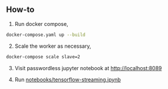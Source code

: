 ## How-to

1. Run docker compose,

```bash
docker-compose.yaml up --build
```

2. Scale the worker as necessary,

```bash
docker-compose scale slave=2
```

3. Visit passwordless jupyter notebook at [http://localhost:8089](http://localhost:8089/)

4. Run [notebooks/tensorflow-streaming.ipynb](notebooks/tensorflow-streaming.ipynb)

